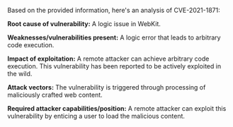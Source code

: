 Based on the provided information, here's an analysis of CVE-2021-1871:

**Root cause of vulnerability:**
A logic issue in WebKit.

**Weaknesses/vulnerabilities present:**
A logic error that leads to arbitrary code execution.

**Impact of exploitation:**
A remote attacker can achieve arbitrary code execution. This vulnerability has been reported to be actively exploited in the wild.

**Attack vectors:**
The vulnerability is triggered through processing of maliciously crafted web content.

**Required attacker capabilities/position:**
A remote attacker can exploit this vulnerability by enticing a user to load the malicious content.